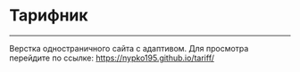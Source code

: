 # Тарифник
___
Верстка одностраничного сайта с адаптивом.
Для просмотра перейдите по ссылке:  https://nypko195.github.io/tariff/
